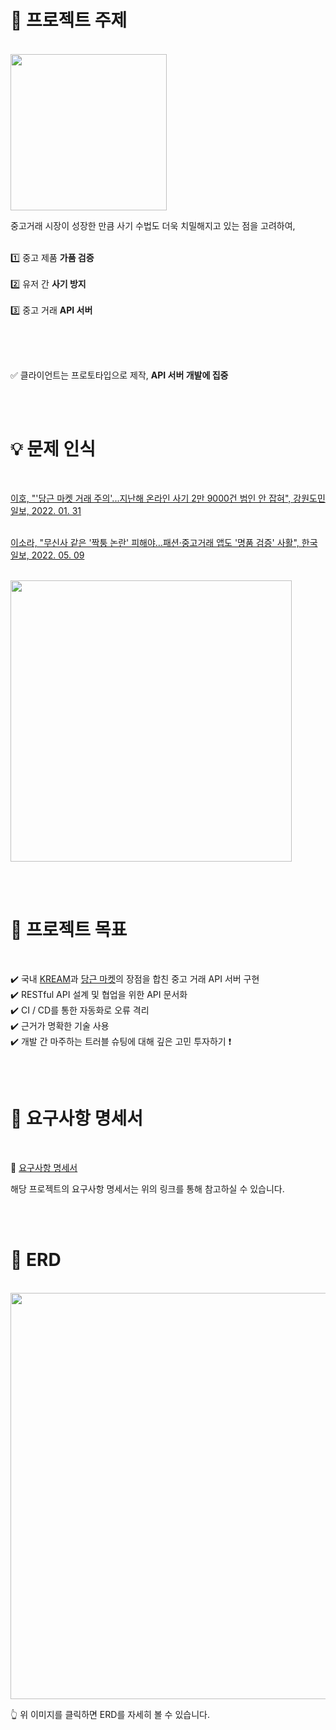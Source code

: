 # 🏹 프로젝트 주제

<br/>

<img src="https://user-images.githubusercontent.com/76596316/173767135-00e52f37-8514-4352-a981-b8fa6c78ef7f.png" width="250"/>

중고거래 시장이 성장한 만큼 사기 수법도 더욱 치밀해지고 있는 점을 고려하여, <br/><br/>

1️⃣ 중고 제품 **가품 검증** <br/><br/>
2️⃣ 유저 간 **사기 방지** <br/><br/>
3️⃣ 중고 거래 **API 서버** <br/><br/>

<br/><br/>

✅ 클라이언트는 프로토타입으로 제작, **API 서버 개발에 집중**

<br/><br/>

# 💡 문제 인식

<br/>

[이호, "'당근 마켓 거래 주의'...지난해 온라인 사기 2만 9000건 범인 안 잡혀", 강원도민일보, 2022. 01. 31](https://www.kado.net/news/articleView.html?idxno=1110919)<br/><br/>

[이소라, "무신사 같은 '짝퉁 논란' 피해야…패션·중고거래 앱도 '명품 검증' 사활", 한국일보, 2022. 05. 09](https://m.hankookilbo.com/News/Read/A2022050814420005837)<br/><br/>

<img src="https://user-images.githubusercontent.com/76596316/173557677-828247ce-6371-4f67-83f8-b82da3c425a7.png" width="450" />

<br/><br/>

# 🏹 프로젝트 목표 

<br/>

✔️ 국내 [KREAM](https://kream.co.kr/)과 [당근 마켓](https://www.daangn.com/)의 장점을 합친 중고 거래 API 서버 구현 <br/>
✔️ RESTful API 설계 및 협업을 위한 API 문서화 <br/>
✔️ CI / CD를 통한 자동화로 오류 격리 <br/>
✔️ 근거가 명확한 기술 사용 <br/>
✔️ 개발 간 마주하는 트러블 슈팅에 대해 깊은 고민 투자하기 ❗ <br/>

<br/><br/>

# 📄 요구사항 명세서

<br/>

📄 [요구사항 명세서](https://velog.io/@daydream/ReSeller-Project-%EC%A3%BC%EC%9A%94-API)

해당 프로젝트의 요구사항 명세서는 위의 링크를 통해 참고하실 수 있습니다.

<br/><br/>

# 📄 ERD

<br/>

<img src="https://user-images.githubusercontent.com/76596316/175770653-1d64bb8a-19d4-414c-ae4c-45b35d09fb26.png" width="650">

👆 위 이미지를 클릭하면 ERD를 자세히 볼 수 있습니다.

<br/><br/>
